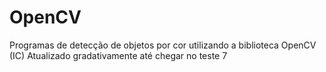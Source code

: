 # OpenCV
Programas de detecção de objetos por cor utilizando a biblioteca OpenCV (IC)
Atualizado gradativamente até chegar no teste 7

